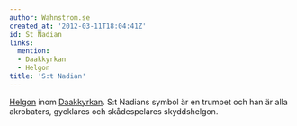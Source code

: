 ```yaml
---
author: Wahnstrom.se
created_at: '2012-03-11T18:04:41Z'
id: St Nadian
links:
  mention:
  - Daakkyrkan
  - Helgon
title: 'S:t Nadian'
---
```


[Helgon] inom [Daakkyrkan]. S:t Nadians symbol är en trumpet och han är alla akrobaters, gycklares
och skådespelares skyddshelgon.

  [Helgon]: Helgon
  [Daakkyrkan]: Daakkyrkan